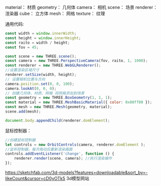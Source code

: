 material： 材质
geometry： 几何体
camera： 相机
scene： 场景
renderer： 渲染器
cube： 立方体
mesh： 网格
texture： 纹理

通用代码:
```js
const width = window.innerWidth;
const height = window.innerHeight;
const raito = width / height;
const fov = 45;

const scene = new THREE.scene();
const camera = new THREE.PerspectiveCamera(fov, raito, 1, 1000);
const renderer = new THREE.WebGLRenderer();
//设置渲染区域尺寸
renderer.setSize(width, height);
// 设置相机位置与方向
camera.position.set(0, 0, 100);
camera.lookAt(0, 0, 0);
// 创建几何体、材质、网格 将网格添加到场景
const geometry = new THREE.BoxGeometry(1, 1, 1);
const material = new THREE.MeshBasicMaterial({ color: 0x00ff00 });
const mesh = new THREE.Mesh(geometry, material);
scene.add(mesh);

document.body.appendChild(renderer.domElement);
```

鼠标控制器：
```js
//创建鼠标控制器    
let controls = new OrbitControls(camera, renderer.domElement );
//监听控制器，每次拖动后重新渲染画面
controls.addEventListener('change', function () {
    renderer.render(scene, camera); //执行渲染操作
});
```

https://sketchfab.com/3d-models?features=downloadable&sort_by=-likeCount&cursor=cD0yOTk5 3d模型网站